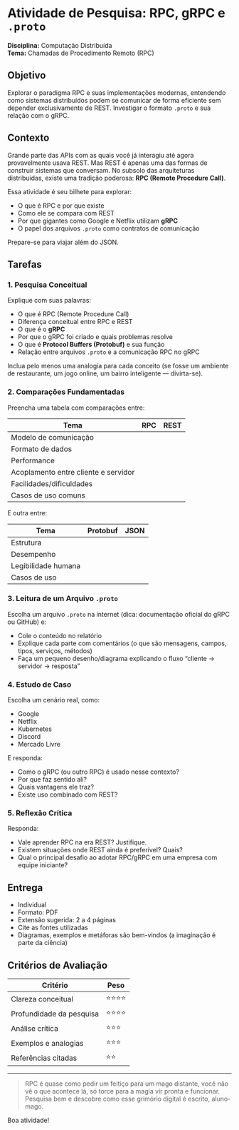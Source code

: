 # Atividade de Pesquisa: RPC, gRPC e `.proto`

**Disciplina:** Computação Distribuída  
**Tema:** Chamadas de Procedimento Remoto (RPC)  


## Objetivo  
Explorar o paradigma RPC e suas implementações modernas, entendendo como sistemas distribuídos podem se comunicar de forma eficiente sem depender exclusivamente de REST. Investigar o formato `.proto` e sua relação com o gRPC.

## Contexto  
Grande parte das APIs com as quais você já interagiu até agora provavelmente usava REST. Mas REST é apenas uma das formas de construir sistemas que conversam. No subsolo das arquiteturas distribuídas, existe uma tradição poderosa: **RPC (Remote Procedure Call)**.

Essa atividade é seu bilhete para explorar:

- O que é RPC e por que existe
- Como ele se compara com REST
- Por que gigantes como Google e Netflix utilizam **gRPC**
- O papel dos arquivos `.proto` como contratos de comunicação

Prepare-se para viajar além do JSON.

## Tarefas  

### 1. Pesquisa Conceitual  
Explique com suas palavras:

- O que é RPC (Remote Procedure Call)
- Diferença conceitual entre RPC e REST
- O que é o **gRPC**
- Por que o gRPC foi criado e quais problemas resolve
- O que é **Protocol Buffers (Protobuf)** e sua função
- Relação entre arquivos `.proto` e a comunicação RPC no gRPC

Inclua pelo menos uma analogia para cada conceito (se fosse um ambiente de restaurante, um jogo online, um bairro inteligente — divirta-se).

### 2. Comparações Fundamentadas  
Preencha uma tabela com comparações entre:

| Tema | RPC | REST |
|------|-----|------|
| Modelo de comunicação | | |
| Formato de dados | | |
| Performance | | |
| Acoplamento entre cliente e servidor | | |
| Facilidades/dificuldades | | |
| Casos de uso comuns | | |

E outra entre:

| Tema | Protobuf | JSON |
|------|----------|------|
| Estrutura | | |
| Desempenho | | |
| Legibilidade humana | | |
| Casos de uso | | |

### 3. Leitura de um Arquivo `.proto`  
Escolha um arquivo `.proto` na internet (dica: documentação oficial do gRPC ou GitHub) e:

- Cole o conteúdo no relatório
- Explique cada parte com comentários (o que são mensagens, campos, tipos, serviços, métodos)
- Faça um pequeno desenho/diagrama explicando o fluxo “cliente → servidor → resposta”

### 4. Estudo de Caso  
Escolha um cenário real, como:

- Google
- Netflix
- Kubernetes
- Discord
- Mercado Livre

E responda:

- Como o gRPC (ou outro RPC) é usado nesse contexto?
- Por que faz sentido ali?
- Quais vantagens ele traz?
- Existe uso combinado com REST?

### 5. Reflexão Crítica  
Responda:

- Vale aprender RPC na era REST? Justifique.
- Existem situações onde REST ainda é preferível? Quais?
- Qual o principal desafio ao adotar RPC/gRPC em uma empresa com equipe iniciante?

## Entrega  
- Individual
- Formato: PDF
- Extensão sugerida: 2 a 4 páginas  
- Cite as fontes utilizadas  
- Diagramas, exemplos e metáforas são bem-vindos (a imaginação é parte da ciência)

## Critérios de Avaliação  

| Critério | Peso |
|---------|------|
| Clareza conceitual | ⭐⭐⭐⭐ |
| Profundidade da pesquisa | ⭐⭐⭐⭐ |
| Análise crítica | ⭐⭐⭐ |
| Exemplos e analogias | ⭐⭐⭐ |
| Referências citadas | ⭐⭐ |

---

> RPC é quase como pedir um feitiço para um mago distante, você não vê o que acontece lá, só torce para a magia vir pronta e funcionar. Pesquisa bem e descobre como esse grimório digital é escrito, aluno-mago.

Boa atividade!